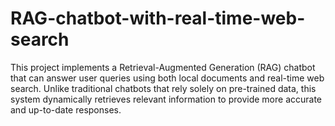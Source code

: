 # RAG-chatbot-with-real-time-web-search
This project implements a Retrieval-Augmented Generation (RAG) chatbot that can answer user queries using both local documents and real-time web search. Unlike traditional chatbots that rely solely on pre-trained data, this system dynamically retrieves relevant information to provide more accurate and up-to-date responses.
